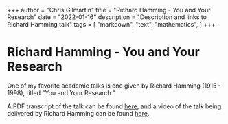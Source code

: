 +++
author = "Chris Gilmartin"
title = "Richard Hamming - You and Your Research"
date = "2022-01-16"
description = "Description and links to Richard Hamming talk"
tags = [
    "markdown",
    "text",
    "mathematics",
]
+++

# Richard Hamming - You and Your Research 


One of my favorite academic talks is one given by Richard Hamming (1915 - 1998), titled "You and Your Research."

A PDF transcript of the talk can be found [here](https://www.cs.virginia.edu/~robins/YouAndYourResearch.pdf), and a video of the talk being delivered by Richard Hamming can be found [here](https://www.youtube.com/watch?v=a1zDuOPkMSw). 
